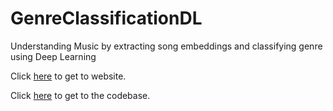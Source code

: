 # GenreClassificationDL
Understanding Music by extracting song embeddings and classifying genre using Deep Learning

Click [here](https://dhruvdevu.github.io/GenreClassificationDL/) to get to website.

Click [here](https://github.com/daniellengyel/music-cs182) to get to the codebase.

